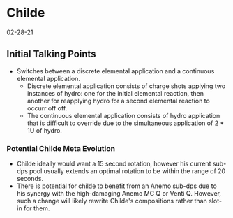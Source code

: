 # Childe
02-28-21

## Initial Talking Points
  * Switches between a discrete elemental application and a continuous elemental application. 
    * Discrete elemental application consists of charge shots applying two instances of hydro: one for the initial elemental reaction, then another for reapplying hydro for a second elemental reaction to occurr off off.
    * The continuous elemental application consists of hydro application that is difficult to override due to the simultaneous application of 2 * 1U of hydro.

### Potential Childe Meta Evolution
 * Childe ideally would want a 15 second rotation, however his current sub-dps pool usually extends an optimal rotation to be within the range of 20 seconds.
 * There is potential for childe to benefit from an Anemo sub-dps due to his synergy with the high-damaging Anemo MC Q or Venti Q. However, such a change will likely rewrite Childe's compositions rather than slot-in for them.
